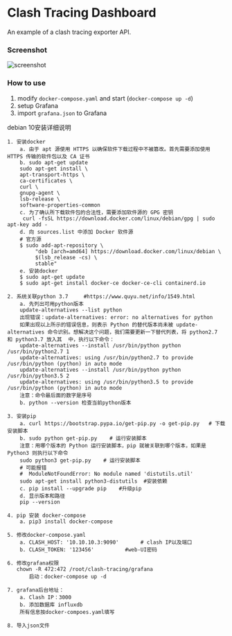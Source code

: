 # Clash Tracing Dashboard

An example of a clash tracing exporter API.

### Screenshot

![screenshot](./screenshot/screenshot.jpg)

### How to use

1. modify `docker-compose.yaml` and start (`docker-compose up -d`)
2. setup Grafana
3. import `grafana.json` to Grafana


debian 10安装详细说明

	1. 安装docker
		a. 由于 apt 源使用 HTTPS 以确保软件下载过程中不被篡改。首先需要添加使用 HTTPS 传输的软件包以及 CA 证书
		b. sudo apt-get update
		sudo apt-get install \
		apt-transport-https \
		ca-certificates \
		curl \
		gnupg-agent \
		lsb-release \
		software-properties-common
		c. 为了确认所下载软件包的合法性，需要添加软件源的 GPG 密钥
		 curl -fsSL https://download.docker.com/linux/debian/gpg | sudo apt-key add -
		d. 向 sources.list 中添加 Docker 软件源
		# 官方源
		$ sudo add-apt-repository \
		     "deb [arch=amd64] https://download.docker.com/linux/debian \
		     $(lsb_release -cs) \
		     stable"
		e. 安装docker
		$ sudo apt-get update
		$ sudo apt-get install docker-ce docker-ce-cli containerd.io
		
	2. 系统关联python 3.7     #https://www.quyu.net/info/1549.html
		a. 先列出可用python版本
		update-alternatives --list python
		出现错误：update-alternatives: error: no alternatives for python
		如果出现以上所示的错误信息，则表示 Python 的替代版本尚未被 update-alternatives 命令识别。想解决这个问题，我们需要更新一下替代列表，将 python2.7 和 python3.7 放入其  中，执行以下命令：
		update-alternatives --install /usr/bin/python python /usr/bin/python2.7 1
		update-alternatives: using /usr/bin/python2.7 to provide /usr/bin/python (python) in auto mode
		update-alternatives --install /usr/bin/python python /usr/bin/python3.5 2
		update-alternatives: using /usr/bin/python3.5 to provide /usr/bin/python (python) in auto mode
		注意：命令最后面的数字是序号
		b. python --version 检查当前python版本
		
	3. 安装pip
		a. curl https://bootstrap.pypa.io/get-pip.py -o get-pip.py   # 下载安装脚本
		b. sudo python get-pip.py    # 运行安装脚本
		注意：用哪个版本的 Python 运行安装脚本，pip 就被关联到哪个版本，如果是 Python3 则执行以下命令
		sudo python3 get-pip.py    # 运行安装脚本
		# 可能报错
		#  ModuleNotFoundError: No module named 'distutils.util'
		sudo apt-get install python3-distutils  #安装依赖
		c. pip install --upgrade pip    #升级pip
		d. 显示版本和路径
		pip --version
		
	4. pip 安装 docker-compose
		a. pip3 install docker-compose
		
	5. 修改docker-compose.yaml
		a. CLASH_HOST: '10.10.10.3:9090'       # clash IP以及端口
		b. CLASH_TOKEN: '123456'          #web-UI密码
		
	6. 修改grafana权限
	   chown -R 472:472 /root/clash-tracing/grafana
           启动：docker-compose up -d
	
	7. grafana后台地址：
		a. Clash IP：3000
		b. 添加数据库 influxdb
		所有信息按docker-compoes.yaml填写
		
	8. 导入json文件
